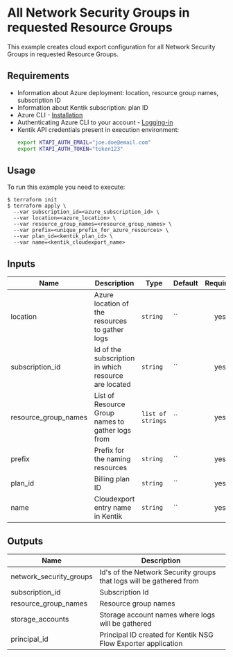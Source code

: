 # All Network Security Groups in requested Resource Groups

This example creates cloud export configuration for all Network Security Groups in requested Resource Groups.

## Requirements

* Information about Azure deployment: location, resource group names, subscription ID
* Information about Kentik subscription: plan ID
* Azure CLI - [Installation](https://docs.microsoft.com/en-us/cli/azure/install-azure-cli)
* Authenticating Azure CLI to your account - [Logging-in](https://docs.microsoft.com/en-us/cli/azure/authenticate-azure-cli)
* Kentik API credentials present in execution environment:
  ```bash
  export KTAPI_AUTH_EMAIL="joe.doe@email.com"
  export KTAPI_AUTH_TOKEN="token123"
  ```

## Usage

To run this example you need to execute:
```
$ terraform init
$ terraform apply \  
  --var subscription_id=<azure_subscription_id> \  
  --var location=<azure_location> \
  --var resource_group_names=<resource_group_names> \
  --var prefix=<unique_prefix_for_azure_resources> \
  --var plan_id=<kentik_plan_id> \
  --var name=<kentik_cloudexport_name>
```


## Inputs

| Name | Description | Type | Default | Required |
|------|-------------|------|---------|:--------:|
| location | Azure location of the resources to gather logs | `string` | `` | yes |
| subscription_id | Id of the subscription in which resource are located | `string` | `` | yes |
| resource_group_names | List of Resource Group names to gather logs from | `list of strings` | `` | yes |
| prefix| Prefix for the naming resources | `string` | `` | yes |
| plan_id | Billing plan ID | `string` | `` | yes |
| name | Cloudexport entry name in Kentik | `string` | `` | yes |

## Outputs

| Name | Description |
|------|-------------|
| network_security_groups | Id's of the Network Security groups that logs will be gathered from |
| subscription_id | Subscription Id |
| resource_group_names | Resource group names |
| storage_accounts | Storage account names where logs will be gathered |
| principal_id | Principal ID created for Kentik NSG Flow Exporter application |
